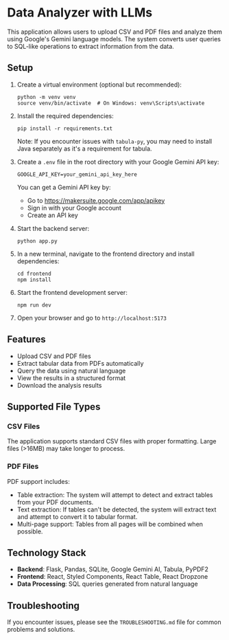 # Data Analyzer with LLMs

This application allows users to upload CSV and PDF files and analyze them using Google's Gemini language models. The system converts user queries to SQL-like operations to extract information from the data.

## Setup

1. Create a virtual environment (optional but recommended):
   ```
   python -m venv venv
   source venv/bin/activate  # On Windows: venv\Scripts\activate
   ```

2. Install the required dependencies:
   ```
   pip install -r requirements.txt
   ```

   Note: If you encounter issues with `tabula-py`, you may need to install Java separately as it's a requirement for tabula.

3. Create a `.env` file in the root directory with your Google Gemini API key:
   ```
   GOOGLE_API_KEY=your_gemini_api_key_here
   ```

   You can get a Gemini API key by:
   - Go to https://makersuite.google.com/app/apikey
   - Sign in with your Google account
   - Create an API key 

4. Start the backend server:
   ```
   python app.py
   ```

5. In a new terminal, navigate to the frontend directory and install dependencies:
   ```
   cd frontend
   npm install
   ```

6. Start the frontend development server:
   ```
   npm run dev
   ```

7. Open your browser and go to `http://localhost:5173`

## Features

- Upload CSV and PDF files
- Extract tabular data from PDFs automatically
- Query the data using natural language
- View the results in a structured format
- Download the analysis results

## Supported File Types

### CSV Files
The application supports standard CSV files with proper formatting. Large files (>16MB) may take longer to process.

### PDF Files
PDF support includes:
- Table extraction: The system will attempt to detect and extract tables from your PDF documents.
- Text extraction: If tables can't be detected, the system will extract text and attempt to convert it to tabular format.
- Multi-page support: Tables from all pages will be combined when possible.

## Technology Stack

- **Backend**: Flask, Pandas, SQLite, Google Gemini AI, Tabula, PyPDF2
- **Frontend**: React, Styled Components, React Table, React Dropzone
- **Data Processing**: SQL queries generated from natural language

## Troubleshooting

If you encounter issues, please see the `TROUBLESHOOTING.md` file for common problems and solutions. 